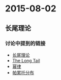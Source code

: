# 2015-08-02

## 长尾理论

### 讨论中提到的链接

- [长尾理论](http://wapbaike.baidu.com/view/327983.htm)
- [The Long Tail](http://archive.wired.com/wired/archive/12.10/tail.html)
- [幂律](http://wapbaike.baidu.com/view/1651207.htm)
- [帕累托分布](http://wapbaike.baidu.com/view/4403794.htm)
